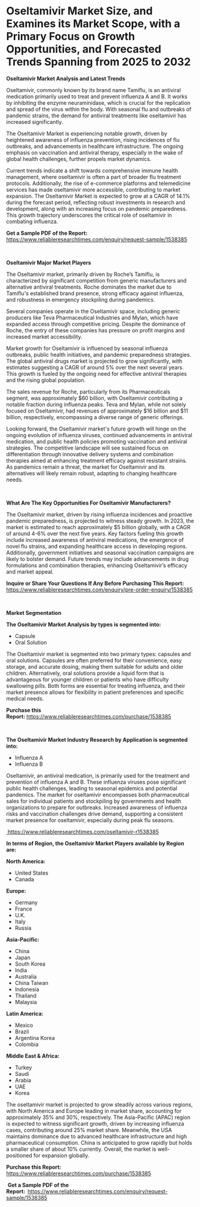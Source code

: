 <p><h1>Oseltamivir Market Size, and Examines its Market Scope, with a Primary Focus on Growth Opportunities, and Forecasted Trends Spanning from 2025 to 2032</h1></p><p><strong>Oseltamivir Market Analysis and Latest Trends</strong></p>
<p><p>Oseltamivir, commonly known by its brand name Tamiflu, is an antiviral medication primarily used to treat and prevent influenza A and B. It works by inhibiting the enzyme neuraminidase, which is crucial for the replication and spread of the virus within the body. With seasonal flu and outbreaks of pandemic strains, the demand for antiviral treatments like oseltamivir has increased significantly.</p><p>The Oseltamivir Market is experiencing notable growth, driven by heightened awareness of influenza prevention, rising incidences of flu outbreaks, and advancements in healthcare infrastructure. The ongoing emphasis on vaccination and antiviral therapy, especially in the wake of global health challenges, further propels market dynamics. </p><p>Current trends indicate a shift towards comprehensive immune health management, where oseltamivir is often a part of broader flu treatment protocols. Additionally, the rise of e-commerce platforms and telemedicine services has made oseltamivir more accessible, contributing to market expansion. The Oseltamivir Market is expected to grow at a CAGR of 14.1% during the forecast period, reflecting robust investments in research and development, along with an increasing focus on pandemic preparedness. This growth trajectory underscores the critical role of oseltamivir in combating influenza.</p></p>
<p><strong>Get a Sample PDF of the Report:&nbsp;</strong> <a href="https://www.reliableresearchtimes.com/enquiry/request-sample/1538385?utm_campaign=2263&utm_medium=2&utm_source=Github&utm_content=ia&utm_term=19042025&utm_id=oseltamivir">https://www.reliableresearchtimes.com/enquiry/request-sample/1538385</a></p>
<p>&nbsp;</p>
<p><strong>Oseltamivir Major Market Players</strong></p>
<p><p>The Oseltamivir market, primarily driven by Roche’s Tamiflu, is characterized by significant competition from generic manufacturers and alternative antiviral treatments. Roche dominates the market due to Tamiflu's established brand presence, strong efficacy against influenza, and robustness in emergency stockpiling during pandemics. </p><p>Several companies operate in the Oseltamivir space, including generic producers like Teva Pharmaceutical Industries and Mylan, which have expanded access through competitive pricing. Despite the dominance of Roche, the entry of these companies has pressure on profit margins and increased market accessibility. </p><p>Market growth for Oseltamivir is influenced by seasonal influenza outbreaks, public health initiatives, and pandemic preparedness strategies. The global antiviral drugs market is projected to grow significantly, with estimates suggesting a CAGR of around 5% over the next several years. This growth is fueled by the ongoing need for effective antiviral therapies and the rising global population.</p><p>The sales revenue for Roche, particularly from its Pharmaceuticals segment, was approximately $60 billion, with Oseltamivir contributing a notable fraction during influenza peaks. Teva and Mylan, while not solely focused on Oseltamivir, had revenues of approximately $16 billion and $11 billion, respectively, encompassing a diverse range of generic offerings.</p><p>Looking forward, the Oseltamivir market's future growth will hinge on the ongoing evolution of influenza viruses, continued advancements in antiviral medication, and public health policies promoting vaccination and antiviral strategies. The competitive landscape will see sustained focus on differentiation through innovative delivery systems and combination therapies aimed at enhancing treatment efficacy against resistant strains. As pandemics remain a threat, the market for Oseltamivir and its alternatives will likely remain robust, adapting to changing healthcare needs.</p></p>
<p>&nbsp;</p>
<p><strong>What Are The Key Opportunities For Oseltamivir Manufacturers?</strong></p>
<p><p>The Oseltamivir market, driven by rising influenza incidences and proactive pandemic preparedness, is projected to witness steady growth. In 2023, the market is estimated to reach approximately $5 billion globally, with a CAGR of around 4-6% over the next five years. Key factors fueling this growth include increased awareness of antiviral medications, the emergence of novel flu strains, and expanding healthcare access in developing regions. Additionally, government initiatives and seasonal vaccination campaigns are likely to bolster demand. Future trends may include advancements in drug formulations and combination therapies, enhancing Oseltamivir’s efficacy and market appeal.</p></p>
<p><strong>Inquire or Share Your Questions If Any Before Purchasing This Report:</strong> <a href="https://www.reliableresearchtimes.com/enquiry/pre-order-enquiry/1538385?utm_campaign=2263&utm_medium=2&utm_source=Github&utm_content=ia&utm_term=19042025&utm_id=oseltamivir">https://www.reliableresearchtimes.com/enquiry/pre-order-enquiry/1538385</a></p>
<p>&nbsp;</p>
<p><strong>Market Segmentation</strong></p>
<p><strong>The Oseltamivir Market Analysis by types is segmented into:</strong></p>
<p><ul><li>Capsule</li><li>Oral Solution</li></ul></p>
<p><p>The Oseltamivir market is segmented into two primary types: capsules and oral solutions. Capsules are often preferred for their convenience, easy storage, and accurate dosing, making them suitable for adults and older children. Alternatively, oral solutions provide a liquid form that is advantageous for younger children or patients who have difficulty swallowing pills. Both forms are essential for treating influenza, and their market presence allows for flexibility in patient preferences and specific medical needs.</p></p>
<p><strong>Purchase this Report:&nbsp;</strong><a href="https://www.reliableresearchtimes.com/purchase/1538385?utm_campaign=2263&utm_medium=2&utm_source=Github&utm_content=ia&utm_term=19042025&utm_id=oseltamivir">https://www.reliableresearchtimes.com/purchase/1538385</a></p>
<p>&nbsp;</p>
<p><strong>The Oseltamivir Market Industry Research by Application is segmented into:</strong></p>
<p><ul><li>Influenza A</li><li>Influenza B</li></ul></p>
<p><p>Oseltamivir, an antiviral medication, is primarily used for the treatment and prevention of influenza A and B. These influenza viruses pose significant public health challenges, leading to seasonal epidemics and potential pandemics. The market for oseltamivir encompasses both pharmaceutical sales for individual patients and stockpiling by governments and health organizations to prepare for outbreaks. Increased awareness of influenza risks and vaccination challenges drive demand, supporting a consistent market presence for oseltamivir, especially during peak flu seasons.</p></p>
<p><a href="https://www.reliableresearchtimes.com/oseltamivir-r1538385?utm_campaign=2263&utm_medium=2&utm_source=Github&utm_content=ia&utm_term=19042025&utm_id=oseltamivir">&nbsp;https://www.reliableresearchtimes.com/oseltamivir-r1538385</a></p>
<p><strong>In terms of Region, the Oseltamivir Market Players available by Region are:</strong></p>
<p>
    <p> <strong> North America: </strong>
        <ul>
            <li>United States</li>
            <li>Canada</li>
        </ul>
        </p> 
    <p> <strong> Europe: </strong>
        <ul>
            <li>Germany</li>
            <li>France</li>
            <li>U.K.</li>
            <li>Italy</li>
            <li>Russia</li>
        </ul>
        </p> 
    <p> <strong> Asia-Pacific: </strong>
        <ul>
            <li>China</li>
            <li>Japan</li>
            <li>South Korea</li>
            <li>India</li>
            <li>Australia</li>
            <li>China Taiwan</li>
            <li>Indonesia</li>
            <li>Thailand</li>
            <li>Malaysia</li>
        </ul>
        </p> 
    <p> <strong> Latin America: </strong>
        <ul>
            <li>Mexico</li>
            <li>Brazil</li>
            <li>Argentina Korea</li>
            <li>Colombia</li>
        </ul>
        </p> 
    <p> <strong> Middle East & Africa: </strong>
        <ul>
            <li>Turkey</li>
            <li>Saudi</li>
            <li>Arabia</li>
            <li>UAE</li>
            <li>Korea</li>
        </ul>
    </p>
    </p>
<p><p>The oseltamivir market is projected to grow steadily across various regions, with North America and Europe leading in market share, accounting for approximately 35% and 30%, respectively. The Asia-Pacific (APAC) region is expected to witness significant growth, driven by increasing influenza cases, contributing around 25% market share. Meanwhile, the USA maintains dominance due to advanced healthcare infrastructure and high pharmaceutical consumption. China is anticipated to grow rapidly but holds a smaller share of about 10% currently. Overall, the market is well-positioned for expansion globally.</p></p>
<p><strong>Purchase this Report: </strong><a href="https://www.reliableresearchtimes.com/purchase/1538385?utm_campaign=2263&utm_medium=2&utm_source=Github&utm_content=ia&utm_term=19042025&utm_id=oseltamivir">https://www.reliableresearchtimes.com/purchase/1538385</a></p>
<p>&nbsp;<strong>Get a Sample PDF of the Report:&nbsp;&nbsp;</strong><a href="https://www.reliableresearchtimes.com/enquiry/request-sample/1538385?utm_campaign=2263&utm_medium=2&utm_source=Github&utm_content=ia&utm_term=19042025&utm_id=oseltamivir">https://www.reliableresearchtimes.com/enquiry/request-sample/1538385</a></p>
<p><strong></strong></p>
<p><p></p><p></p><p></p></p>